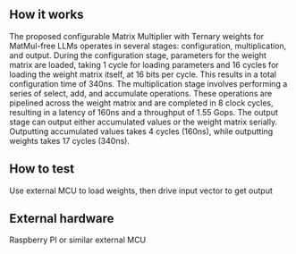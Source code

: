 <!---

This file is used to generate your project datasheet. Please fill in the information below and delete any unused
sections.

You can also include images in this folder and reference them in the markdown. Each image must be less than
512 kb in size, and the combined size of all images must be less than 1 MB.
-->

## How it works

The proposed configurable Matrix Multiplier with Ternary weights for MatMul-free LLMs operates in several stages: configuration, multiplication, and output.
During the configuration stage, parameters for the weight matrix are loaded, taking 1 cycle for loading parameters and 16 cycles for loading the weight matrix itself, at 16 bits per cycle. This results in a total configuration time of 340ns.
The multiplication stage involves performing a series of select, add, and accumulate operations. These operations are pipelined across the weight matrix and are completed in 8 clock cycles, resulting in a latency of 160ns and a throughput of 1.55 Gops.
The output stage can output either accumulated values or the weight matrix serially. Outputting accumulated values takes 4 cycles (160ns), while outputting weights takes 17 cycles (340ns).

## How to test

Use external MCU to load weights, then drive input vector to get output

## External hardware

Raspberry PI or similar external MCU

